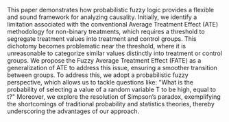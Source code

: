 This paper demonstrates how probabilistic fuzzy logic provides a flexible and sound framework for analyzing causality. Initially, we identify a limitation associated with the conventional Average Treatment Effect (ATE) methodology for non-binary treatments, which requires
a threshold to segregate treatment values into treatment and control groups. This dichotomy becomes problematic near the threshold, where it is unreasonable to categorize similar values distinctly into treatment or
control groups. We propose the Fuzzy Average Treatment Effect (FATE) as a generalization of ATE to address this issue, ensuring a smoother transition between groups. To address this, we adopt a probabilistic fuzzy
perspective, which allows us to tackle questions like: "What is the probability of selecting a value of a random variable T to be high, equal to t?" Moreover, we explore the resolution of Simpson’s paradox, exemplifying the shortcomings of traditional probability and statistics theories,
thereby underscoring the advantages of our approach.

